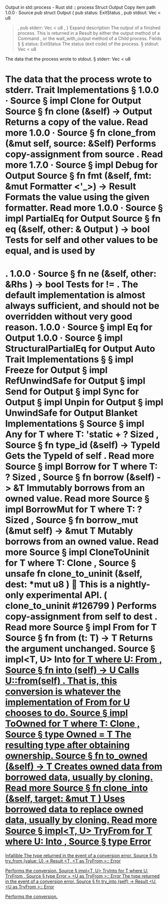 Output in std::process - Rust
std
::
process
Struct
Output
Copy item path
1.0.0
·
Source
pub struct Output {
    pub status:
ExitStatus
,
    pub stdout:
Vec
<
u8
>,
    pub stderr:
Vec
<
u8
>,
}
Expand description
The output of a finished process.
This is returned in a Result by either the
output
method of a
Command
, or the
wait_with_output
method of a
Child
process.
Fields
§
§
status:
ExitStatus
The status (exit code) of the process.
§
stdout:
Vec
<
u8
>
The data that the process wrote to stdout.
§
stderr:
Vec
<
u8
>
The data that the process wrote to stderr.
Trait Implementations
§
1.0.0
·
Source
§
impl
Clone
for
Output
Source
§
fn
clone
(&self) ->
Output
Returns a copy of the value.
Read more
1.0.0
·
Source
§
fn
clone_from
(&mut self, source: &Self)
Performs copy-assignment from
source
.
Read more
1.7.0
·
Source
§
impl
Debug
for
Output
Source
§
fn
fmt
(&self, fmt: &mut
Formatter
<'_>) ->
Result
Formats the value using the given formatter.
Read more
1.0.0
·
Source
§
impl
PartialEq
for
Output
Source
§
fn
eq
(&self, other: &
Output
) ->
bool
Tests for
self
and
other
values to be equal, and is used by
==
.
1.0.0
·
Source
§
fn
ne
(&self, other:
&Rhs
) ->
bool
Tests for
!=
. The default implementation is almost always sufficient,
and should not be overridden without very good reason.
1.0.0
·
Source
§
impl
Eq
for
Output
1.0.0
·
Source
§
impl
StructuralPartialEq
for
Output
Auto Trait Implementations
§
§
impl
Freeze
for
Output
§
impl
RefUnwindSafe
for
Output
§
impl
Send
for
Output
§
impl
Sync
for
Output
§
impl
Unpin
for
Output
§
impl
UnwindSafe
for
Output
Blanket Implementations
§
Source
§
impl<T>
Any
for T
where
    T: 'static + ?
Sized
,
Source
§
fn
type_id
(&self) ->
TypeId
Gets the
TypeId
of
self
.
Read more
Source
§
impl<T>
Borrow
<T> for T
where
    T: ?
Sized
,
Source
§
fn
borrow
(&self) ->
&T
Immutably borrows from an owned value.
Read more
Source
§
impl<T>
BorrowMut
<T> for T
where
    T: ?
Sized
,
Source
§
fn
borrow_mut
(&mut self) ->
&mut T
Mutably borrows from an owned value.
Read more
Source
§
impl<T>
CloneToUninit
for T
where
    T:
Clone
,
Source
§
unsafe fn
clone_to_uninit
(&self, dest:
*mut
u8
)
🔬
This is a nightly-only experimental API. (
clone_to_uninit
#126799
)
Performs copy-assignment from
self
to
dest
.
Read more
Source
§
impl<T>
From
<T> for T
Source
§
fn
from
(t: T) -> T
Returns the argument unchanged.
Source
§
impl<T, U>
Into
<U> for T
where
    U:
From
<T>,
Source
§
fn
into
(self) -> U
Calls
U::from(self)
.
That is, this conversion is whatever the implementation of
From
<T> for U
chooses to do.
Source
§
impl<T>
ToOwned
for T
where
    T:
Clone
,
Source
§
type
Owned
= T
The resulting type after obtaining ownership.
Source
§
fn
to_owned
(&self) -> T
Creates owned data from borrowed data, usually by cloning.
Read more
Source
§
fn
clone_into
(&self, target:
&mut T
)
Uses borrowed data to replace owned data, usually by cloning.
Read more
Source
§
impl<T, U>
TryFrom
<U> for T
where
    U:
Into
<T>,
Source
§
type
Error
=
Infallible
The type returned in the event of a conversion error.
Source
§
fn
try_from
(value: U) ->
Result
<T, <T as
TryFrom
<U>>::
Error
>
Performs the conversion.
Source
§
impl<T, U>
TryInto
<U> for T
where
    U:
TryFrom
<T>,
Source
§
type
Error
= <U as
TryFrom
<T>>::
Error
The type returned in the event of a conversion error.
Source
§
fn
try_into
(self) ->
Result
<U, <U as
TryFrom
<T>>::
Error
>
Performs the conversion.
